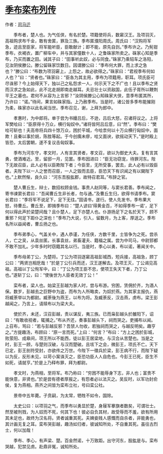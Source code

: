 # [季布栾布列传](http://so.gushiwen.org/guwen/bookv_187.aspx)

作者：[司马迁](http://so.gushiwen.org/author_608.aspx)

　　季布者，楚人也。为气任侠，有名於楚。项籍使将兵，数窘汉王。及项羽灭，高祖购求布千金，敢有舍匿，罪及三族。季布匿濮阳周氏。周氏曰：“汉购将军急，迹且至臣家，将军能听臣，臣敢献计；即不能，原先自刭。”季布许之。乃髡钳季布，衣褐衣，置广柳车中，并与其家僮数十人，之鲁硃家所卖之。硃家心知是季布，乃买而置之田。诫其子曰：“田事听此奴，必与同食。”硃家乃乘轺车之洛阳，见汝阴侯滕公。滕公留硃家饮数日。因谓滕公曰：“季布何大罪，而上求之急也？”滕公曰：“布数为项羽窘上，上怨之，故必欲得之。”硃家曰：“君视季布何如人也？”曰：“贤者也。”硃家曰：“臣各为其主用，季布为项籍用，职耳。项氏臣可尽诛邪？今上始得天下，独以己之私怨求一人，何示天下之不广也！且以季布之贤而汉求之急如此，此不北走胡即南走越耳。夫忌壮士以资敌国，此伍子胥所以鞭荆平王之墓也。君何不从容为上言邪？”汝阴侯滕公心知硃家大侠，意季布匿其所，乃许曰：“诺。”待间，果言如硃家指。上乃赦季布。当是时，诸公皆多季布能摧刚为柔，硃家亦以此名闻当世。季布召见，谢，上拜为郎中。

　　孝惠时，为中郎将。单于尝为书嫚吕后，不逊，吕后大怒，召诸将议之。上将军樊哙曰：“臣原得十万众，横行匈奴中。”诸将皆阿吕后意，曰“然”。季布曰：“樊哙可斩也！夫高帝将兵四十馀万众，困於平城，今哙柰何以十万众横行匈奴中，面欺！且秦以事於胡，陈胜等起。于今创痍未瘳，哙又面谀，欲摇动天下。”是时殿上皆恐，太后罢朝，遂不复议击匈奴事。

　　季布为河东守，孝文时，人有言其贤者，孝文召，欲以为御史大夫。复有言其勇，使酒难近。至，留邸一月，见罢。季布因进曰：“臣无功窃宠，待罪河东。陛下无故召臣，此人必有以臣欺陛下者；今臣至，无所受事，罢去，此人必有以毁臣者。夫陛下以一人之誉而召臣，一人之毁而去臣，臣恐天下有识闻之有以闚陛下也。”上默然惭，良久曰：“河东吾股肱郡，故特召君耳。”布辞之官。

　　楚人曹丘生，辩士，数招权顾金钱。事贵人赵同等，与窦长君善。季布闻之，寄书谏窦长君曰：“吾闻曹丘生非长者，勿与通。”及曹丘生归，欲得书请季布。窦长君曰：“季将军不说足下，足下无往。”固请书，遂行。使人先发书，季布果大怒，待曹丘。曹丘至，即揖季布曰：“楚人谚曰‘得黄金百，不如得季布一诺’，足下何以得此声於梁楚间哉？且仆楚人，足下亦楚人也。仆游扬足下之名於天下，顾不重邪？何足下距仆之深也！”季布乃大说，引入，留数月，为上客，厚送之。季布名所以益闻者，曹丘扬之也。

　　季布弟季心，气盖关中，遇人恭谨，为任侠，方数千里，士皆争为之死。尝杀人，亡之吴，从袁丝匿。长事袁丝，弟畜灌夫、籍福之属。尝为中司马，中尉郅都不敢不加礼。少年多时时窃籍其名以行。当是时，季心以勇，布以诺，著闻关中。

　　季布母弟丁公，为楚将。丁公为项羽逐窘高祖彭城西，短兵接，高祖急，顾丁公曰：“两贤岂相戹哉！”於是丁公引兵而还，汉王遂解去。及项王灭，丁公谒见高祖。高祖以丁公徇军中，曰：“丁公为项王臣不忠，使项王失天下者，乃丁公也。”遂斩丁公，曰：“使後世为人臣者无效丁公！”

　　栾布者，梁人也。始梁王彭越为家人时，尝与布游。穷困，赁佣於齐，为酒人保。数岁，彭越去之巨野中为盗，而布为人所略卖，为奴於燕。为其家主报仇，燕将臧荼举以为都尉。臧荼後为燕王，以布为将。及臧荼反，汉击燕，虏布。梁王彭越闻之，乃言上，请赎布以为梁大夫。

　　使於齐，未还，汉召彭越，责以谋反，夷三族。已而枭彭越头於雒阳下，诏曰：“有敢收视者，辄捕之。”布从齐还，奏事彭越头下，祠而哭之。吏捕布以闻。上召布，骂曰：“若与彭越反邪？吾禁人勿收，若独祠而哭之，与越反明矣。趣亨之。”方提趣汤，布顾曰：“原一言而死。”上曰：“何言？”布曰：“方上之困於彭城，败荥阳、成皋间，项王所以不能西，徒以彭王居梁地，与汉合从苦楚也。当是之时，彭王一顾，与楚则汉破，与汉而楚破。且垓下之会，微彭王，项氏不亡。天下已定，彭王剖符受封，亦欲传之万世。今陛下一徵兵於梁，彭王病不行，而陛下疑以为反，反形未见，以苛小案诛灭之，臣恐功臣人人自危也。今彭王已死，臣生不如死，请就亨。”於是上乃释布罪，拜为都尉。

　　孝文时，为燕相，至将军。布乃称曰：“穷困不能辱身下志，非人也；富贵不能快意，非贤也。”於是尝有德者厚报之，有怨者必以法灭之。吴反时，以军功封俞侯，复为燕相。燕齐之间皆为栾布立社，号曰栾公社。

　　景帝中五年薨。子贲嗣，为太常，牺牲不如令，国除。

　　太史公曰：以项羽之气，而季布以勇显於楚，身屦军搴旗者数矣，可谓壮士。然至被刑戮，为人奴而不死，何其下也！彼必自负其材，故受辱而不羞，欲有所用其未足也，故终为汉名将。贤者诚重其死。夫婢妾贱人感慨而自杀者，非能勇也，其计画无复之耳。栾布哭彭越，趣汤如归者，彼诚知所处，不自重其死。虽往古烈士，何以加哉！

　　季布、季心，有声梁、楚。百金然诺，十万致距。出守河东，股肱是与。栾布哭越，犯禁见虏。赴鼎非冤，诚知所处。

